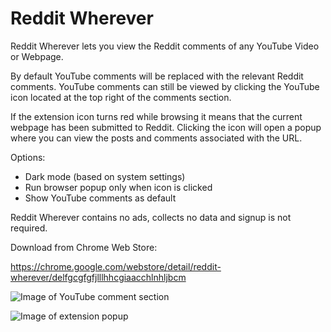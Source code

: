 # Reddit Wherever

Reddit Wherever lets you view the Reddit comments of any YouTube Video or Webpage.

By default YouTube comments will be replaced with the relevant Reddit comments. YouTube comments can still be viewed by clicking the YouTube icon located at the top right of the comments section.

If the extension icon turns red while browsing it means that the current webpage has been submitted to Reddit. Clicking the icon will open a popup where you can view the posts and comments associated with the URL. 

Options:
- Dark mode (based on system settings)
- Run browser popup only when icon is clicked
- Show YouTube comments as default

Reddit Wherever contains no ads, collects no data and signup is not required.

Download from Chrome Web Store:

https://chrome.google.com/webstore/detail/reddit-wherever/delfgcgfgfjlllhhcgiaacchlnhljbcm

![Image of YouTube comment section](https://github.com/z0ccc/Reddit-Wherever/blob/master/promo_images/screenshot-1.jpg?raw=true)

![Image of extension popup](https://github.com/z0ccc/Reddit-Wherever/blob/master/promo_images/screenshot-2.jpg?raw=true)
